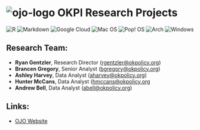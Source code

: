 # ![ojo-logo](https://user-images.githubusercontent.com/56839927/167904452-f4546044-574f-420b-883e-c8a13d5987ba.png) OKPI Research Projects

![R](https://img.shields.io/badge/r-%23276DC3.svg?style=for-the-badge&logo=r&logoColor=white)
![Markdown](https://img.shields.io/badge/markdown-%23000000.svg?style=for-the-badge&logo=markdown&logoColor=white)
![Google Cloud](https://img.shields.io/badge/GoogleCloud-%234285F4.svg?style=for-the-badge&logo=google-cloud&logoColor=white)
![Mac OS](https://img.shields.io/badge/mac%20os-000000?style=for-the-badge&logo=macos&logoColor=F0F0F0)
![Pop! OS](https://img.shields.io/badge/Pop!_OS-48B9C7?style=for-the-badge&logo=Pop!_OS&logoColor=white)
![Arch](https://img.shields.io/badge/arch-linux?style=for-the-badge&logo=arch-linux&logoColor=white)
![Windows](https://img.shields.io/badge/Windows-0078D6?style=for-the-badge&logo=windows&logoColor=white)

## Research Team:
- **Ryan Gentzler**, Research Director (rgentzler@okpolicy.org)
- **Brancen Gregory**, Senior Analyst (bgregory@okpolicy.org)
- **Ashley Harvey**, Data Analyst (aharvey@okpolicy.org)
- **Hunter McCans**, Data Analyst (hmccans@okpolicy.org
- **Andrew Bell**, Data Analyst (abell@okpolicy.org)

## Links:

- [OJO Website](https://openjustice.okpolicy.org/)

